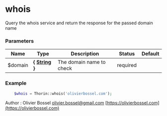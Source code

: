 # whois

Query the whois service and return the response for the passed domain name


### Parameters
Name  |  Type  |  Description  |  Status  |  Default
------------  |  ------------  |  ------------  |  ------------  |  ------------
$domain  |  **{ [String](http://php.net/manual/en/language.types.string.php) }**  |  The domain name to check  |  required  |

### Example
```php
	$whois = Thorin::whois('olivierbossel.com');
```
Author : Olivier Bossel [olivier.bossel@gmail.com](mailto:olivier.bossel@gmail.com) [https://olivierbossel.com](https://olivierbossel.com)